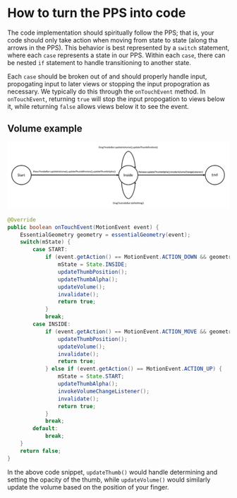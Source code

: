 # How to turn the PPS into code

The code implementation should spiritually follow the PPS; that is, your code should only take action when moving from state to state (along tha arrows in the PPS). This behavior is best represented by a `switch` statement, where each `case` represents a state in our PPS. Within each `case`, there can be nested `if` statement to handle transitioning to another state. 

Each `case` should be broken out of and should properly handle input, propogating input to later views or stopping the input propogration as necessary. We typically do this through the `onTouchEvent` method. In `onTouchEvent`, returning `true` will stop the input propogation to views below it, while returning `false` allows views below it to see the event.

## Volume example

![Volume PPS diagram](volume_pps.png)

```java
@Override
public boolean onTouchEvent(MotionEvent event) {
    EssentialGeometry geometry = essentialGeometry(event);
    switch(mState) {
        case START:
            if (event.getAction() == MotionEvent.ACTION_DOWN && geometry == EssentialGeometry.BAR) {
                mState = State.INSIDE;
                updateThumbPosition();
                updateThumbAlpha();
                updateVolume();
                invalidate();
                return true;
            }
            break;
        case INSIDE:
            if (event.getAction() == MotionEvent.ACTION_MOVE && geometry == EssentialGeometry.BAR) {
                updateThumbPosition();
                updateVolume();                
                invalidate();
                return true;
            } else if (event.getAction() == MotionEvent.ACTION_UP) {
                mState = State.START;
                updateThumbAlpha();
                invokeVolumeChangeListener();
                invalidate();
                return true;                   
            }
            break;
        default:
            break;
    }
    return false;
}
```
In the above code snippet, `updateThumb()` would handle determining and setting the opacity of the thumb, while `updateVolume()` would similarly update the volume based on the position of your finger.